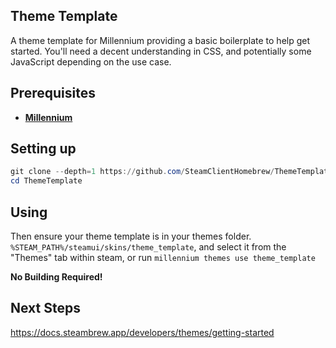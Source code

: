 ## Theme Template

A theme template for Millennium providing a basic boilerplate to help get started. You'll need a decent understanding in CSS, and potentially some JavaScript depending on the use case.
<br>

## Prerequisites

- **[Millennium](https://github.com/SteamClientHomebrew/Millennium)**

## Setting up

```ps1
git clone --depth=1 https://github.com/SteamClientHomebrew/ThemeTemplate
cd ThemeTemplate
```

## Using

Then ensure your theme template is in your themes folder.
`%STEAM_PATH%/steamui/skins/theme_template`, and select it from the "Themes" tab within steam, or run `millennium themes use theme_template`

**No Building Required!**

## Next Steps

https://docs.steambrew.app/developers/themes/getting-started
